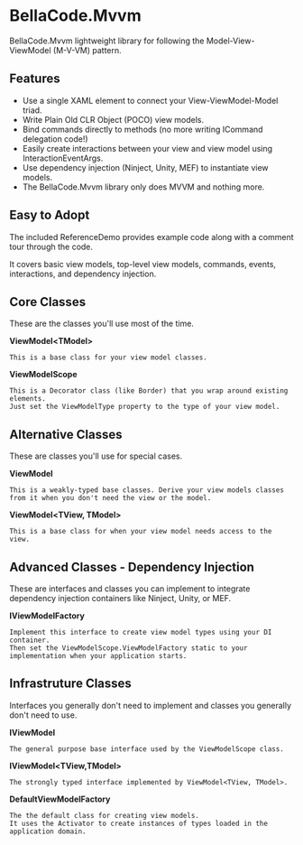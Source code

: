 BellaCode.Mvvm
====
BellaCode.Mvvm lightweight library for following the Model-View-ViewModel (M-V-VM) pattern.

Features
----

- Use a single XAML element to connect your View-ViewModel-Model triad.
- Write Plain Old CLR Object (POCO) view models.
- Bind commands directly to methods (no more writing ICommand delegation code!)
- Easily create interactions between your view and view model using InteractionEventArgs.
- Use dependency injection (Ninject, Unity, MEF) to instantiate view models.
- The BellaCode.Mvvm library only does MVVM and nothing more.

Easy to Adopt
----

The included ReferenceDemo provides example code along with a comment tour through the code.  

It covers basic view models, top-level view models, commands, events, interactions, and dependency injection.

Core Classes
----
These are the classes you'll use most of the time.

**ViewModel&lt;TModel&gt;**

    This is a base class for your view model classes.

**ViewModelScope**

    This is a Decorator class (like Border) that you wrap around existing elements.  
    Just set the ViewModelType property to the type of your view model.

Alternative Classes
----
These are classes you'll use for special cases.

**ViewModel**

    This is a weakly-typed base classes. Derive your view models classes from it when you don't need the view or the model.

**ViewModel&lt;TView, TModel&gt;**

    This is a base class for when your view model needs access to the view.

Advanced Classes - Dependency Injection
----
These are interfaces and classes you can implement to integrate dependency injection containers like Ninject, Unity, or MEF.

**IViewModelFactory**

    Implement this interface to create view model types using your DI container.  
    Then set the ViewModelScope.ViewModelFactory static to your implementation when your application starts.

Infrastruture Classes
----
Interfaces you generally don't need to implement and classes you generally don't need to use.

**IViewModel**

    The general purpose base interface used by the ViewModelScope class.

**IViewModel&lt;TView,TModel&gt;**

    The strongly typed interface implemented by ViewModel<TView, TModel>.

**DefaultViewModelFactory**

    The the default class for creating view models. 
    It uses the Activator to create instances of types loaded in the application domain.
